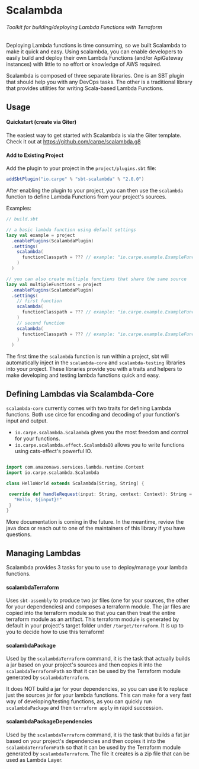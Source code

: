 # Scalambda
###### Toolkit for building/deploying Lambda Functions with Terraform

Deploying Lambda functions is time consuming, so we built Scalambda to make it quick and easy. Using scalambda, you can enable developers to easily build and deploy their own Lambda Functions (and/or ApiGateway instances) with little to no effort or knowledge of AWS required.

Scalambda is composed of three separate libraries. One is an SBT plugin that should help you with any DevOps tasks. The other is a traditional library that provides utilities for writing Scala-based Lambda Functions.

## Usage

#### Quickstart (create via Giter)

The easiest way to get started with Scalambda is via the Giter template. Check it out at https://github.com/carpe/scalambda.g8

#### Add to Existing Project

Add the plugin to your project in the `project/plugins.sbt` file:

```scala
addSbtPlugin("io.carpe" % "sbt-scalambda" % "2.0.0")
```

After enabling the plugin to your project, you can then use the `scalambda` function to define Lambda Functions from your project's sources. 

Examples:

```scala
// build.sbt

// a basic lambda function using default settings
lazy val example = project
  .enablePlugins(ScalambdaPlugin)
  .settings(
    scalambda(
      functionClasspath = ??? // example: "io.carpe.example.ExampleFunction"
    )
  )

// you can also create multiple functions that share the same source
lazy val multipleFunctions = project
  .enablePlugins(ScalambdaPlugin)
  .settings(
    // first function
    scalambda(
      functionClasspath = ??? // example: "io.carpe.example.ExampleFunction"
    )
    // second function
    scalambda(
      functionClasspath = ??? // example: "io.carpe.example.ExampleFunction"
    )
  )

```

The first time the `scalambda` function is run within a project, sbt will automatically inject in the `scalambda-core` and `scalambda-testing` libraries into your project. These libraries provide you with a traits and helpers to make developing and testing lambda functions quick and easy.

## Defining Lambdas via Scalambda-Core

`scalambda-core` currently comes with two traits for defining Lambda functions. Both use circe for encoding and decoding of your function's input and output.

- `io.carpe.scalambda.Scalambda` gives you the most freedom and control for your functions.
- `io.carpe.scalambda.effect.ScalambdaIO` allows you to write functions using cats-effect's powerful IO. 



 ```scala
 
import com.amazonaws.services.lambda.runtime.Context
import io.carpe.scalambda.Scalambda
 
class HelloWorld extends Scalambda[String, String] {
 
  override def handleRequest(input: String, context: Context): String = {
    "Hello, ${input}!"
  }
}
 ```
 
More documentation is coming in the future. In the meantime, review the java docs or reach out to one of the maintainers of this library if you have questions.

## Managing Lambdas

Scalambda provides 3 tasks for you to use to deploy/manage your lambda functions.

#### scalambdaTerraform

Uses `sbt-assembly` to produce two jar files (one for your sources, the other for your dependencies) and composes a terraform module. The jar files are copied into the terraform module so that you can then treat the entire terraform module as an artifact. This terraform module is generated by default in your project's target folder under `/target/terraform`. It is up to you to decide how to use this terraform!

#### scalambdaPackage

Used by the `scalambdaTerraform` command, it is the task that actually builds a jar based on your project's sources and then copies it into the `scalambdaTerraformPath` so that it can be used by the Terraform module generated by `scalambdaTerraform`. 

It does NOT build a jar for your dependencies, so you can use it to replace just the sources jar for your lambda functions. This can make for a very fast way of developing/testing functions, as you can quickly run `scalambdaPackage` and then `terraform apply` in rapid succession.

#### scalambdaPackageDependencies

Used by the `scalambdaTerraform` command, it is the task that builds a fat jar based on your project's dependencies and then copies it into the `scalambdaTerraformPath` so that it can be used by the Terraform module generated by `scalambdaTerraform`. The file it creates is a zip file that can be used as Lambda Layer.